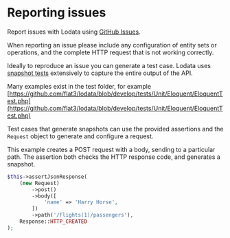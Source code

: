 # Reporting issues

Report issues with Lodata using [GitHub Issues](https://github.com/flat3/lodata/issues).

When reporting an issue please include any configuration of entity sets or operations, and the complete HTTP request that is not working correctly.

Ideally to reproduce an issue you can generate a test case. Lodata uses [snapshot tests](https://github.com/spatie/phpunit-snapshot-assertions)
extensively to capture the entire output of the API.

Many examples exist in the test folder, for example [https://github.com/flat3/lodata/blob/develop/tests/Unit/Eloquent/EloquentTest.php](https://github.com/flat3/lodata/blob/develop/tests/Unit/Eloquent/EloquentTest.php)

Test cases that generate snapshots can use the provided assertions and the `Request` object to generate and configure a request.

This example creates a POST request with a body, sending to a particular path.
The assertion both checks the HTTP response code, and generates a snapshot.
```php
$this->assertJsonResponse(
    (new Request)
        ->post()
        ->body([
            'name' => 'Harry Horse',
        ])
        ->path('/Flights(1)/passengers'),
    Response::HTTP_CREATED
);
```
